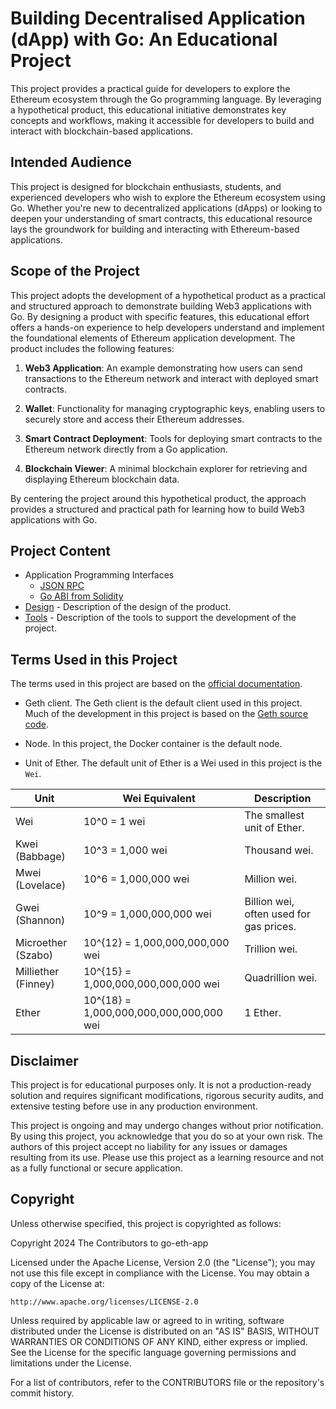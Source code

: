 # Building Decentralised Application (dApp) with Go: An Educational Project

This project provides a practical guide for developers to explore the Ethereum ecosystem through the Go programming language. By leveraging a hypothetical product, this educational initiative demonstrates key concepts and workflows, making it accessible for developers to build and interact with blockchain-based applications.

## Intended Audience

This project is designed for blockchain enthusiasts, students, and experienced developers who wish to explore the Ethereum ecosystem using Go. Whether you're new to decentralized applications (dApps) or looking to deepen your understanding of smart contracts, this educational resource lays the groundwork for building and interacting with Ethereum-based applications.

## Scope of the Project

This project adopts the development of a hypothetical product as a practical and structured approach to demonstrate building Web3 applications with Go. By designing a product with specific features, this educational effort offers a hands-on experience to help developers understand and implement the foundational elements of Ethereum application development. The product includes the following features:

1. **Web3 Application**: An example demonstrating how users can send transactions to the Ethereum network and interact with deployed smart contracts.

2. **Wallet**: Functionality for managing cryptographic keys, enabling users to securely store and access their Ethereum addresses.

3. **Smart Contract Deployment**: Tools for deploying smart contracts to the Ethereum network directly from a Go application.

4. **Blockchain Viewer**: A minimal blockchain explorer for retrieving and displaying Ethereum blockchain data.

By centering the project around this hypothetical product, the approach provides a structured and practical path for learning how to build Web3 applications with Go.

## Project Content

* Application Programming Interfaces 
    * [JSON RPC](./docs/jsonrpc.md)
    * [Go ABI from Solidity](./docs/abi.md)
* [Design](./docs/design.md) - Description of the design of the product.
* [Tools](./docs/tools.md) - Description of the tools to support the development of the project.

## Terms Used in this Project

The terms used in this project are based on the [official documentation](https://ethereum.org/en/developers/docs/).

* Geth client. The Geth client is the default client used in this project. Much of the development in this project is based on the [Geth source code](https://github.com/ethereum/go-ethereum).

* Node. In this project, the Docker container is the default node.

* Unit of Ether. The default unit of Ether is a Wei used in this project is the `Wei`.

| Unit	| Wei Equivalent | Description |
| --- | --- | --- |
| Wei | 10^0 = 1 wei | The smallest unit of Ether. |
| Kwei (Babbage) | 10^3 = 1,000 wei | Thousand wei. |
| Mwei (Lovelace) | 10^6 = 1,000,000 wei | Million wei. |
| Gwei (Shannon) | 10^9 = 1,000,000,000 wei | Billion wei, often used for gas prices. |
| Microether (Szabo) | 10^{12} = 1,000,000,000,000 wei | Trillion wei. |
| Milliether (Finney) | 10^{15} = 1,000,000,000,000,000 wei | Quadrillion wei. |
| Ether | 10^{18} = 1,000,000,000,000,000,000 wei | 1 Ether. |


## Disclaimer

This project is for educational purposes only. It is not a production-ready solution and requires significant modifications, rigorous security audits, and extensive testing before use in any production environment.

This project is ongoing and may undergo changes without prior notification. By using this project, you acknowledge that you do so at your own risk. The authors of this project accept no liability for any issues or damages resulting from its use. Please use this project as a learning resource and not as a fully functional or secure application.

## Copyright

Unless otherwise specified, this project is copyrighted as follows:

Copyright 2024 The Contributors to go-eth-app

Licensed under the Apache License, Version 2.0 (the "License"); you may not use this file except in compliance with the License. You may obtain a copy of the License at:

    http://www.apache.org/licenses/LICENSE-2.0

Unless required by applicable law or agreed to in writing, software distributed under the License is distributed on an "AS IS" BASIS, WITHOUT WARRANTIES OR CONDITIONS OF ANY KIND, either express or implied. See the License for the specific language governing permissions and limitations under the License.

For a list of contributors, refer to the CONTRIBUTORS file or the repository's commit history.